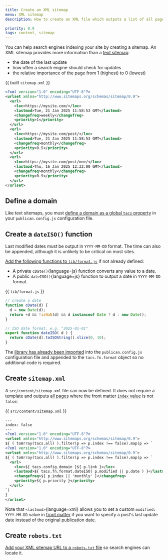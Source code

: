 ```yaml
---
title: Create an XML sitemap
menu: XML sitemap
description: How to create an XML file which outputs a list of all page links for search engines.

priority: 0.9
tags: content, sitemap
---
```


You can help search engines indexing your site by creating a sitemap. An XML sitemap provides more information than a [text sitemap](--ROOT--docs/recipe/feeds/txt-sitemap/):

* the date of the last update
* how often a search engine should check for updates
* the relative importance of the page from 1 (highest) to 0 (lowest)

{{ built `sitemap.xml` }}
```xml
<?xml version="1.0" encoding="UTF-8"?>
<urlset xmlns="http://www.sitemaps.org/schemas/sitemap/0.9">
  <url>
    <loc>https://mysite.com/</loc>
    <lastmod>Tue, 21 Jan 2025 11:58:53 GMT</lastmod>
    <changefreq>weekly</changefreq>
    <priority>1</priority>
  </url>
  <url>
    <loc>https://mysite.com/post/</loc>
    <lastmod>Tue, 21 Jan 2025 11:58:53 GMT</lastmod>
    <changefreq>monthly</changefreq>
    <priority>0.5</priority>
  </url>
  <url>
    <loc>https://mysite.com/post/one/</loc>
    <lastmod>Thu, 16 Jan 2025 12:32:00 GMT</lastmod>
    <changefreq>monthly</changefreq>
    <priority>0.9</priority>
  </url>
</urlset>
```


## Define a domain

Like text sitemaps, you must [define a domain as a global `tacs` property](docs/recipe/feeds/txt-sitemap/#define-a-domain) in your `publican.config.js` configuration file.


## Create a `dateISO()` function

Last modified dates must be output in `YYYY-MM-DD` format. The time can also be appended, although it is unlikely to be critical on most sites.

[Add the following functions to `lib/format.js`](--ROOT--docs/recipe/templates/function-library/) if not already defined:

* A private `cDate()`{language=js} function converts any value to a date.
* A public `dateISO()`{language=js} function to output a date in `YYYY-MM-DD` format.

{{ `lib/format.js` }}
```js
// create a date
function cDate(d) {
  d = new Date(d);
  return +d && !isNaN(d) && d instanceof Date ? d : new Date();
}

// ISO date format, e.g. "2025-01-01"
export function dateISO( d ) {
  return cDate(d).toISOString().slice(0, 10);
}
```

The [library has already been imported](--ROOT--docs/recipe/templates/function-library/#import-the-library) into the `publican.config.js` configuration file and appended to the `tacs.fn.format` object so no additional code is required.


## Create `sitemap.xml`

A `src/content/sitemap.xml` file can now be defined. It does not require a template and outputs [all pages](--ROOT--docs/reference/global-properties/#tacsall) where the front matter [`index` value](--ROOT--docs/reference/content-properties/#dataindex) is not `false`:

{{ `src/content/sitemap.xml` }}
```xml
---
index: false
---
<?xml version="1.0" encoding="UTF-8"?>
<urlset xmlns="http://www.sitemaps.org/schemas/sitemap/0.9">
${ ( toArray(tacs.all) ).filter(p => p.index !== false).map(p => `
<?xml version="1.0" encoding="UTF-8"?>
<urlset xmlns="http://www.sitemaps.org/schemas/sitemap/0.9">
${ ( toArray(tacs.all) ).filter(p => p.index !== false).map(p => `
  <url>
    <loc>${ tacs.config.domain }${ p.link }</loc>
    <lastmod>${ tacs.fn.format.dateISO( p.modified || p.date ) }</lastmod>
    <changefreq>${ p.index || 'monthly' }</changefreq>
    <priority>${ p.priority }</priority>
  </url>
`)
}
</urlset>
```

Note that `<lastmod>`{language=xml} allows you to set a custom `modified: YYYY-MM-DD` value in [front matter](--ROOT--docs/reference/front-matter/#custom-front-matter) if you want to specify a post's last update date instead of the original publication date.


## Create `robots.txt`

[Add your XML sitemap URL to a `robots.txt` file](--ROOT--docs/recipe/feeds/txt-sitemap/#create-robotstxt) so search engines can locate it.
